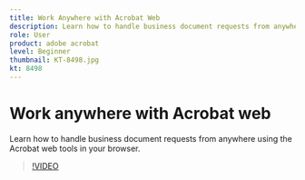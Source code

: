 ```yaml
---
title: Work Anywhere with Acrobat Web
description: Learn how to handle business document requests from anywhere using the Acrobat web tools in your browser
role: User
product: adobe acrobat
level: Beginner
thumbnail: KT-8498.jpg
kt: 8498
---
```

# Work anywhere with Acrobat web

Learn how to handle business document requests from anywhere using the Acrobat web tools in your browser.

>[!VIDEO](https://video.tv.adobe.com/v/337436?hidetitle=true)
